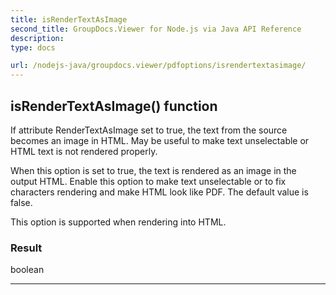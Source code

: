 ```yaml
---
title: isRenderTextAsImage
second_title: GroupDocs.Viewer for Node.js via Java API Reference
description: 
type: docs

url: /nodejs-java/groupdocs.viewer/pdfoptions/isrendertextasimage/
---
```


## isRenderTextAsImage()  function
If attribute RenderTextAsImage set to true, the text from the source becomes an image in HTML.
 May be useful to make text unselectable
 or HTML text is not rendered properly.
 
 When this option is set to true, the text is rendered as an image in the output HTML.
 Enable this option to make text unselectable or to fix characters rendering and make HTML look like PDF.
 The default value is false.
 
 This option is supported when rendering into HTML.

### Result
boolean


---


